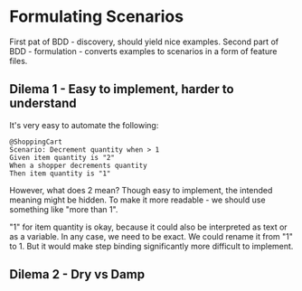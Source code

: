 # Formulating Scenarios

First pat of BDD - discovery, should yield nice examples. Second part of BDD - formulation - converts examples to scenarios in a form of feature files.

## Dilema 1 - Easy to implement, harder to understand

It's very easy to automate the following:

```gherkin
@ShoppingCart
Scenario: Decrement quantity when > 1
Given item quantity is "2"
When a shopper decrements quantity
Then item quantity is "1"
```

However, what does 2 mean? Though easy to implement, the intended meaning might be hidden.
To make it more readable - we should use something like "more than 1".

"1" for item quantity is okay, because it could also be interpreted as text or as a variable. In any case, we need to be exact. We could rename it from "1" to 1. But it would make step binding significantly more difficult to implement.

## Dilema 2 - Dry vs Damp